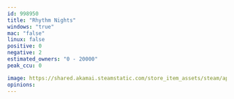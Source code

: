 ```yaml
---
id: 998950
title: "Rhythm Nights"
windows: "true"
mac: "false"
linux: false
positive: 0
negative: 2
estimated_owners: "0 - 20000"
peak_ccu: 0

image: https://shared.akamai.steamstatic.com/store_item_assets/steam/apps/998950/header.jpg?t=1584036850
opinions:
---
```

